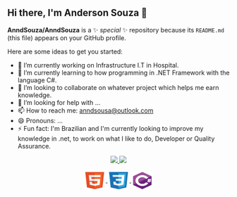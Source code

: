 ## Hi there, I'm Anderson Souza 👋


**AnndSouza/AnndSouza** is a ✨ _special_ ✨ repository because its `README.md` (this file) appears on your GitHub profile.

Here are some ideas to get you started:

- 🔭 I’m currently working on Infrastructure I.T in Hospital.
- 🌱 I’m currently learning to how programming in .NET Framework with the language C#.
- 👯 I’m looking to collaborate on whatever project which helps me earn knowledge.
- 🤔 I’m looking for help with ...
- 📫 How to reach me: anndsousa@outlook.com
- 😄 Pronouns: ...
- ⚡ Fun fact: I'm Brazilian and I'm currently looking to improve my knowledge in .net, to work on what I like to do, Developer or Quality Assurance.

<div align="center">
  <a href="https://github.com/AnndSouza">
  <img height="180em" src="https://github-readme-stats.vercel.app/api?username=AnndSouza&show_icons=true&theme=dark&include_all_commits=true&count_private=true"/>
  <img height="180em" src="https://github-readme-stats.vercel.app/api/top-langs/?username=AnndSouza&layout=compact&langs_count=7&theme=dark"/>
</div>
 
<div style="display: inline_block" align="center"><br>
  
  <img align="center" alt="AnndSouza-HTML" height="40" width="50" src="https://raw.githubusercontent.com/devicons/devicon/master/icons/html5/html5-original.svg">
  <img align="center" alt="AnndSouza-CSS" height="40" width="50" src="https://raw.githubusercontent.com/devicons/devicon/master/icons/css3/css3-original.svg" />
  <img align="center" alt="AnndSouza-C-Sharp" height="40" width="50" src="https://raw.githubusercontent.com/devicons/devicon/master/icons/csharp/csharp-original.svg" />

</div>

